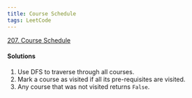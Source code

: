 ```yaml
---
title: Course Schedule
tags: LeetCode
---
```


[207. Course Schedule](https://leetcode.com/problems/course-schedule/)

#### Solutions
1. Use DFS to traverse through all courses.  
2. Mark a course as visited if all its pre-requisites are visited.  
3. Any course that was not visited returns `False`.  